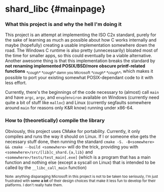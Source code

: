 shard_libc                                                 {#mainpage}
==========

### What this project is and why the hell I'm doing it
This project is an attempt at implementing the ISO C2x standard, purely for the sake of learning as much as possible about how C works internally and maybe (hopefully) creating a usable implementation somewhere down the road. The Windows C runtime is also pretty (unnecessarily) bloated most of the time for smaller apps, so this could eventually be a viable alternative. Another awesome thing is that this implementation breaks the standard by __not renaming implemented POSIX/BSD/more obscure printf-related functions__ <sub>_\*cough\* \*cough\*_ damn you Microsoft _\*cough\* \*cough\*_</sub>, which makes it possible to port your existing somewhat POSIX-dependant code to it with less effort.

Currently, there's the beginnings of the code necessary to (almost) call `main` and have `argc`, `argv`, and `envp`/`environ` available on Windows (currently need quite a bit of stuff like `malloc`) and Linux (currently segfaults somewhere around `main` for reasons only K&R know) running under x86-64.

### How to (theoretically) compile the library
Obviously, this project uses CMake for portability. Currently, it only compiles and runs the way it should on Linux. If I or someone else gets the necessary stuff done, then running the standard `cmake -S. -B<somewhere> && cmake --build <somewhere>` will do the trick, providing you with `<somewhere>/src/[lib]c_shard.{a,lib}` and `<somewhere>/tests/test_main[.exe]` (which is a program that has a main function and nothing else (except a syscall on Linux) that is intended to be called by the `__libc_call_main` function)

<sub>Note: anything disparaging Microsoft in this project is not to be taken too seriously, I'm just frustrated with ~~some~~ __a lot__ of their design choices that make it less fun to develop for their platforms. I don't really hate them.</sub>
